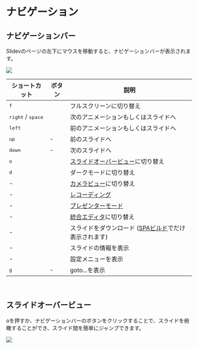 # ナビゲーション

## ナビゲーションバー

Slidevのページの左下にマウスを移動すると、ナビゲーションバーが表示されます。

![](/screenshots/navbar.png)

| ショートカット | ボタン | 説明 |
| --- | --- | --- |
| <kbd>f</kbd> | <carbon-maximize class="inline-icon-btn"/> <carbon-minimize class="inline-icon-btn"/> | フルスクリーンに切り替え |
| <kbd>right</kbd> / <kbd>space</kbd> | <carbon-arrow-right class="inline-icon-btn"/> | 次のアニメーションもしくはスライドへ |
| <kbd>left</kbd> | <carbon-arrow-left class="inline-icon-btn"/> | 前のアニメーションもしくはスライドへ |
| <kbd>up</kbd> | - | 前のスライドへ |
| <kbd>down</kbd> | - | 次のスライドへ |
| <kbd>o</kbd> | <carbon-apps class="inline-icon-btn"/> | [スライドオーバービュー](#slides-overview)に切り替え |
| <kbd>d</kbd> | <carbon-sun class="inline-icon-btn"/> <carbon-moon class="inline-icon-btn"/> | ダークモードに切り替え |
| - | <carbon-user-avatar class="inline-icon-btn"/> | [カメラビュー](/guide/recording#camera-view)に切り替え |
| - | <carbon-video class="inline-icon-btn"/> | [レコーディング](/guide/recording#recording-1) |
| - | <carbon-user-speaker class="inline-icon-btn"/> | [プレゼンターモード](/guide/presenter-mode) |
| - | <carbon-edit class="inline-icon-btn"/> | [統合エディタ](/guide/editors#integrated-editor)に切り替え |
| - | <carbon-download class="inline-icon-btn"/> | スライドをダウンロード ([SPAビルド](/guide/exporting#single-page-application-spa)でだけ表示されます) |
| - | <carbon-information class="inline-icon-btn"/> | スライドの情報を表示 |
| - | <carbon-settings-adjust class="inline-icon-btn"/> | 設定メニューを表示 |
| <kbd>g</kbd> | - | goto...を表示 |

<br>

## スライドオーバービュー

<kbd>o</kbd>を押すか、ナビゲーションバーの<carbon-apps class="inline-icon-btn"/>ボタンをクリックすることで、スライドを俯瞰することができ、スライド間を簡単にジャンプできます。

![](/screenshots/slides-overview.png)
